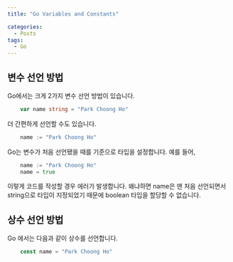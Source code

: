 ```yaml
---
title: "Go Variables and Constants"

categories:
  - Posts
tags:
  - Go
---
```


## 변수 선언 방법

Go에서는 크게 2가지 변수 선언 방법이 있습니다.

```go
    var name string = "Park Choong Ho"
```

더 간편하게 선언할 수도 있습니다.

```go
    name := "Park Choong Ho"
```

Go는 변수가 처음 선언됐을 때를 기준으로 타입을 설정합니다. 예를 들어,

```go
    name := "Park Choong Ho"
    name = true
```

이렇게 코드를 작성할 경우 에러가 발생합니다. 왜냐하면 name은 맨 처음 선언되면서 string으로 타입이 지정되었기 때문에 boolean 타입을 할당할 수 없습니다.

## 상수 선언 방법

Go 에서는 다음과 같이 상수를 선언합니다.

```go
    const name = "Park Choong Ho"
```
